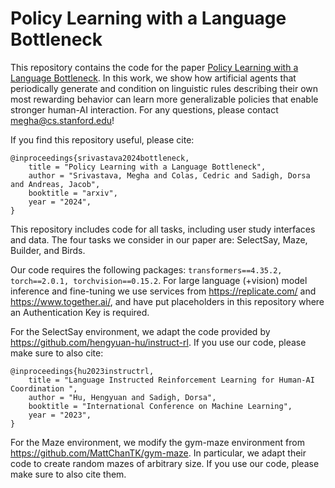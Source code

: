 # Policy Learning with a Language Bottleneck


This repository contains the code for the paper [Policy Learning with a Language Bottleneck](https://cs.stanford.edu/~megha). In this work, we show how artificial agents that periodically generate and condition on linguistic rules describing their own most rewarding behavior can learn more generalizable policies that enable stronger human-AI interaction. For any questions, please contact megha@cs.stanford.edu! 

If you find this repository useful, please cite:

```
@inproceedings{srivastava2024bottleneck,
    title = "Policy Learning with a Language Bottleneck",
    author = "Srivastava, Megha and Colas, Cedric and Sadigh, Dorsa and Andreas, Jacob",
    booktitle = "arxiv",
    year = "2024",
}
```
This repository includes code for all tasks, including user study interfaces and data. The four tasks we consider in our paper are: SelectSay, Maze, Builder, and Birds. 

Our code requires the following packages: ``transformers==4.35.2, torch==2.0.1, torchvision==0.15.2``. For large language (+vision) model inference and fine-tuning we use services from https://replicate.com/ and https://www.together.ai/, and have put placeholders in this repository where an Authentication Key is required. 

For the SelectSay environment, we adapt the code provided by https://github.com/hengyuan-hu/instruct-rl. If you use our code, please make sure to also cite:
```
@inproceedings{hu2023instructrl,
    title = "Language Instructed Reinforcement Learning for Human-AI Coordination ",
    author = "Hu, Hengyuan and Sadigh, Dorsa",
    booktitle = "International Conference on Machine Learning",
    year = "2023",
}
```

For the Maze environment, we modify the gym-maze environment from https://github.com/MattChanTK/gym-maze. In particular, we adapt their code to create random mazes of arbitrary size. If you use our code, please make sure to also cite them. 

